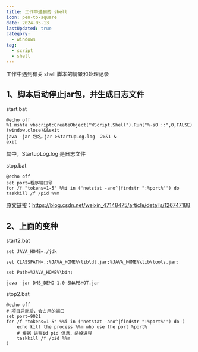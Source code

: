 ```yaml
---
title: 工作中遇到的 shell
icon: pen-to-square
date: 2024-05-13
lastUpdated: true
category:
  - windows
tag:
  - script
  - shell
---
```


工作中遇到有关 shell 脚本的情景和处理记录

<!-- more -->

## 1、脚本启动停止jar包，并生成日志文件
start.bat
```shell
@echo off
%1 mshta vbscript:CreateObject("WScript.Shell").Run("%~s0 ::",0,FALSE)(window.close)&&exit
java -jar 包名.jar >StartupLog.log  2>&1 &
exit
```
其中，StartupLog.log 是日志文件

stop.bat
```shell
@echo off
set port=程序端口号
for /f "tokens=1-5" %%i in ('netstat -ano^|findstr ":%port%"') do taskkill /f /pid %%m
```

原文链接：https://blog.csdn.net/weixin_47148475/article/details/126747188

## 2、上面的变种

start2.bat
```shell
set JAVA_HOME=./jdk
 
set CLASSPATH=.;%JAVA_HOME%\lib\dt.jar;%JAVA_HOME%\lib\tools.jar;
 
set Path=%JAVA_HOME%\bin;
 
java -jar DMS_DEMO-1.0-SNAPSHOT.jar
```

stop2.bat
```shell
@echo off
# 项目启动后，会占用的端口
set port=9021
for /f "tokens=1-5" %%i in ('netstat -ano^|findstr ":%port%"') do (
    echo kill the process %%m who use the port %port%
    # 根据 进程id pid 信息，杀掉进程
    taskkill /f /pid %%m
)

```

